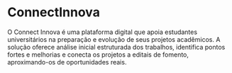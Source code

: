 # ConnectInnova
O Connect Innova é uma plataforma digital que apoia estudantes universitários na preparação e evolução de seus projetos acadêmicos. A solução oferece análise inicial estruturada dos trabalhos, identifica pontos fortes e melhorias e conecta os projetos a editais de fomento, aproximando-os de oportunidades reais.
